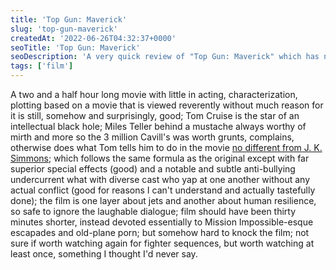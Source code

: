 ```yaml
---
title: 'Top Gun: Maverick'
slug: 'top-gun-maverick'
createdAt: '2022-06-26T04:32:37+0000'
seoTitle: 'Top Gun: Maverick'
seoDescription: 'A very quick review of "Top Gun: Maverick" which has no right being as good as it is.'
tags: ['film']
---
```


A two and a half hour long movie with little in acting, characterization, plotting based on a movie that is viewed reverently without much reason for it is still, somehow and surprisingly, good; Tom Cruise is the star of an intellectual black hole; Miles Teller behind a mustache always worthy of mirth and more so the 3 million Cavill's was worth grunts, complains, otherwise does what Tom tells him to do in the movie <a href="/whiplash-film" target="_blank" rel="noopener noreferrer">no different from J. K. Simmons</a>; which follows the same formula as the original except with far superior special effects (good) and a notable and subtle anti-bullying undercurrent what with diverse cast who yap at one another without any actual conflict (good for reasons I can't understand and actually tastefully done); the film is one layer about jets and another about human resilience, so safe to ignore the laughable dialogue; film should have been thirty minutes shorter, instead devoted essentially to Mission Impossible-esque escapades and old-plane porn; but somehow hard to knock the film; not sure if worth watching again for fighter sequences, but worth watching at least once, something I thought I'd never say.
